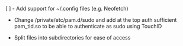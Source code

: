 [ ] - Add support for ~/.config files (e.g. Neofetch)

- Change /private/etc/pam.d/sudo and add at the top auth sufficient pam_tid.so to be able to authenticate as sudo using TouchID

- Split files into subdirectories for ease of access
